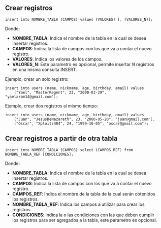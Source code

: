 ## Crear registros

```
insert into NOMBRE_TABLA (CAMPOS) values (VALORES) [, (VALORES_N)];
```

Donde:

- **NOMBRE_TABLA**: Indica el nombre de la tabla en la cual se desea insertar registros.
- **CAMPOS**: Indica la lista de campos con los que va a contar el nuevo registro.
- **VALORES**: Indica los valores de los campos.
- **VALORES_N**: Este parametro es opcional, permite insertar *N* registros en una misma consulta INSERT.

Ejemplo, crear un solo registro:

```
insert into users (name, nickname, age, birthday, email) values 
	("Yael", "MasterRegent", 23, "2000-03-29", "yaelaram14@gmail.com");
```

Ejemplo, crear dos registros al mismo tiempo:

```
insert into users (name, nickname, age, birthday, email) values 
	("Juan", "JesusDeNazareth", 23, "2000-05-20", "juan@gmail.com"),
	("Oscar", "Xploitz404", 24, "1999-10-05", "oscar@gmail.com");
```

## Crear registros a partir de otra tabla

```
insert into NOMBRE_TABLA (CAMPOS) select (CAMPOS_REF) from NOMBRE_TABLA_REF [CONDICIONES];
```

Donde:

- **NOMBRE_TABLA**: Indica el nombre de la tabla en la cual se desea insertar registros.
- **CAMPOS**: Indica la lista de campos con los que va a contar el nuevo registro.
- **CAMPOS_REF**: Indica el nombre de la tabla de la cual serán obtenidos los registros.
- **NOMBRE_TABLA_REF**: Indica los campos a utilizar para crear los registros.
- **CONDICIONES**: Indica la o las condiciones con las que deben cumplir los registros para ser agregados a la tabla, este parametro es opcional.